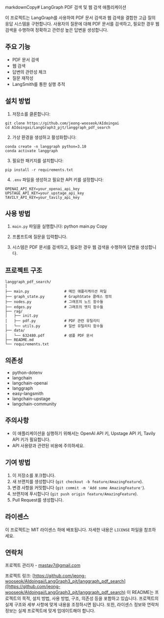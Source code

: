 markdownCopy# LangGraph PDF 검색 및 웹 검색 애플리케이션

이 프로젝트는 LangGraph를 사용하여 PDF 문서 검색과 웹 검색을 결합한 고급 질의응답 시스템을 구현합니다. 
사용자의 질문에 대해 PDF 문서를 검색하고, 필요한 경우 웹 검색을 수행하여 정확하고 관련성 높은 답변을 생성합니다.

## 주요 기능

- PDF 문서 검색
- 웹 검색
- 답변의 관련성 체크
- 질문 재작성
- LangSmith를 통한 실행 추적

## 설치 방법

1. 저장소를 클론합니다:
```powershall
git clone https://github.com/jeong-wooseok/AIdoingai
cd AIdoingai/LangGraph3_pjt/langgraph_pdf_search
```
2. 가상 환경을 생성하고 활성화합니다:
```powershall
conda create -n langgraph python=3.10
conda activate langgraph
```
3. 필요한 패키지를 설치합니다:
```powershall
pip install -r requirements.txt
```
4. `.env` 파일을 생성하고 필요한 API 키를 설정합니다:
```
OPENAI_API_KEY=your_openai_api_key
UPSTAGE_API_KEY=your_upstage_api_key
TAVILY_API_KEY=your_tavily_api_key
```
## 사용 방법

1. `main.py` 파일을 실행합니다:
python main.py
Copy
2. 프롬프트에 질문을 입력합니다.

3. 시스템은 PDF 문서를 검색하고, 필요한 경우 웹 검색을 수행하여 답변을 생성합니다.

## 프로젝트 구조
```
langgraph_pdf_search/
│
├── main.py                # 메인 애플리케이션 파일
├── graph_state.py         # GraphState 클래스 정의
├── nodes.py               # 그래프의 노드 함수들
├── edges.py               # 그래프의 엣지 함수들
├── rag/
│   ├── init.py
│   ├── pdf.py             # PDF 관련 유틸리티
│   └── utils.py           # 일반 유틸리티 함수들
├── data/
│   └── 632480.pdf         # 샘플 PDF 문서
├── README.md
└── requirements.txt
```
## 의존성

- python-dotenv
- langchain
- langchain-openai
- langgraph
- easy-langsmith
- langchain-upstage
- langchain-community

## 주의사항

- 이 애플리케이션을 실행하기 위해서는 OpenAI API 키, Upstage API 키, Tavily API 키가 필요합니다.
- API 사용량과 관련된 비용에 주의하세요.

## 기여 방법

1. 이 저장소를 포크합니다.
2. 새 브랜치를 생성합니다 (`git checkout -b feature/AmazingFeature`).
3. 변경 사항을 커밋합니다 (`git commit -m 'Add some AmazingFeature'`).
4. 브랜치에 푸시합니다 (`git push origin feature/AmazingFeature`).
5. Pull Request를 생성합니다.

## 라이센스

이 프로젝트는 MIT 라이센스 하에 배포됩니다. 자세한 내용은 `LICENSE` 파일을 참조하세요.

## 연락처

프로젝트 관리자 - mastav7@gmail.com

프로젝트 링크: [https://github.com/jeong-wooseok/AIdoingai/LangGraph3_pjt/langgraph_pdf_search]([https://github.com/jeong-wooseok/AIdoingai/LangGraph3_pjt/langgraph_pdf_search)
이 README는 프로젝트의 목적, 설치 방법, 사용 방법, 구조, 의존성 등을 포함하고 있습니다. 프로젝트의 실제 구조와 세부 사항에 맞게 내용을 조정하시면 됩니다. 또한, 라이센스 정보와 연락처 정보는 실제 프로젝트에 맞게 업데이트해야 합니다.
